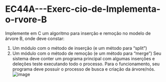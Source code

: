 # EC44A---Exerc-cio-de-Implementa-o-rvore-B
Implemente em C um algoritmo para inserção e remoção no modelo de árvore B, onde deve
constar:
1) Um módulo com o método de inserção (e um método para “split”)
2) Um módulo com o método de remoção (e um método para “merge”)
Seu sistema deve conter um programa principal com algumas inserções e deleções teste
executando todo o processo. Para o funcionamento, seu programa deve possuir o processo
de busca e criação da árvore/nós.
![image](https://github.com/Noghiros/EC44A---Exerc-cio-de-Implementa-o-rvore-B/assets/85951343/b0f15c11-8321-411a-bc34-80eaab840473)
